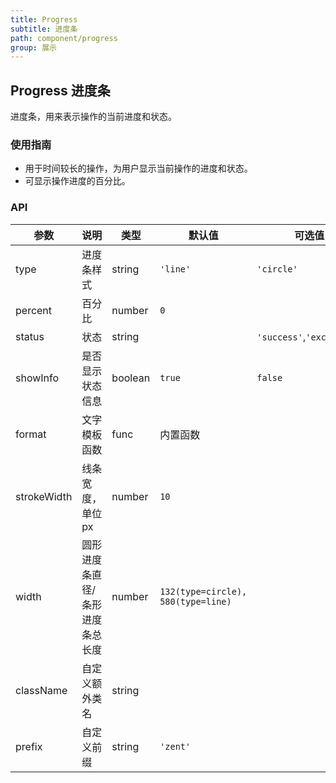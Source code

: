 ```yaml
---
title: Progress
subtitle: 进度条
path: component/progress
group: 展示
---
```


## Progress 进度条

进度条，用来表示操作的当前进度和状态。

### 使用指南

-  用于时间较长的操作，为用户显示当前操作的进度和状态。
-  可显示操作进度的百分比。

### API

| 参数           | 说明     | 类型  | 默认值 |       可选值         |
| ------------ | --------| -------- | -----| ---------- |
| type | 进度条样式 | string | `'line'` | `'circle'` |
| percent | 百分比 | number     | `0` | |
| status | 状态 | string|  | `'success'`,`'exception'` |
| showInfo | 是否显示状态信息 | boolean | `true`  | `false` |
| format | 文字模板函数 | func | 内置函数 | |
| strokeWidth | 线条宽度，单位px | number | `10` | |
| width | 圆形进度条直径/条形进度条总长度 | number | `132(type=circle), 580(type=line)` | |    
| className | 自定义额外类名 | string |      | |
| prefix | 自定义前缀 | string | `'zent'`  | |

